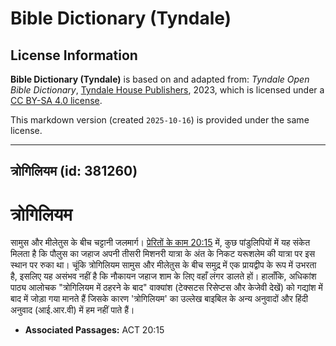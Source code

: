 # Bible Dictionary (Tyndale)

## License Information

**Bible Dictionary (Tyndale)** is based on and adapted from: _Tyndale Open Bible Dictionary_, [Tyndale House Publishers](https://tyndaleopenresources.com/), 2023, which is licensed under a [CC BY-SA 4.0 license](https://creativecommons.org/licenses/by-sa/4.0/legalcode.en).

This markdown version (created `2025-10-16`) is provided under the same license.



--------------------------------

## त्रोगिलियम (id: 381260)

त्रोगिलियम
==========

सामुस और मीलेतुस के बीच चट्टानी जलमार्ग। [प्रेरितों के काम 20:15](https://ref.ly/Acts20:15) में, कुछ पांडुलिपियों में यह संकेत मिलता है कि पौलुस का जहाज अपनी तीसरी मिशनरी यात्रा के अंत के निकट यरूशलेम की यात्रा पर इस स्थान पर रुका था। चूंकि त्रोगिलियम सामुस और मीलेतुस के बीच समुद्र में एक प्रायद्वीप के रूप में उभरता है, इसलिए यह असंभव नहीं है कि नौकायन जहाज शाम के लिए वहाँ लंगर डालते हों। हालाँकि, अधिकांश पाठ्य आलोचक "त्रोगिलियम में ठहरने के बाद" वाक्यांश (टेक्सटस रिसेप्टस और केजेवी देखें) को गद्यांश में बाद में जोड़ा गया मानते हैं जिसके कारण 'त्रोगिलियम' का उल्लेख बाइबिल के अन्य अनुवादों और हिंदी अनुवाद (आई.आर.वी) में हम नहीं पाते हैं।

* **Associated Passages:** ACT 20:15

